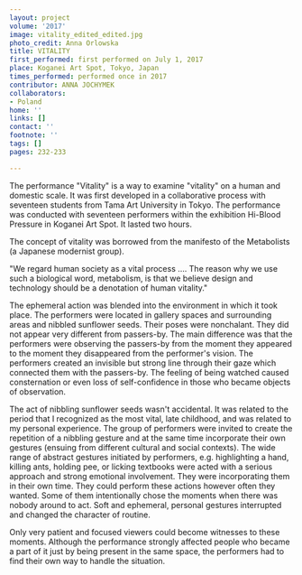 ```yaml
---
layout: project
volume: '2017'
image: vitality_edited_edited.jpg
photo_credit: Anna Orlowska
title: VITALITY
first_performed: first performed on July 1, 2017
place: Koganei Art Spot, Tokyo, Japan
times_performed: performed once in 2017
contributor: ANNA JOCHYMEK
collaborators:
- Poland
home: ''
links: []
contact: ''
footnote: ''
tags: []
pages: 232-233

---
```


The performance "Vitality" is a way to examine "vitality" on a human and domestic scale. It was first developed in a collaborative process with seventeen students from Tama Art University in Tokyo. The performance was conducted with seventeen performers within the exhibition Hi-Blood Pressure in Koganei Art Spot. It lasted two hours.

The concept of vitality was borrowed from the manifesto of the Metabolists (a Japanese modernist group).

"We regard human society as a vital process …. The reason why we use such a biological word, metabolism, is that we believe design and technology should be a denotation of human vitality."

The ephemeral action was blended into the environment in which it took place. The performers were located in gallery spaces and surrounding areas and nibbled sunflower seeds. Their poses were nonchalant. They did not appear very different from passers-by. The main difference was that the performers were observing the passers-by from the moment they appeared to the moment they disappeared from the performer's vision. The performers created an invisible but strong line through their gaze which connected them with the passers-by. The feeling of being watched caused consternation or even loss of self-confidence in those who became objects of observation.

The act of nibbling sunflower seeds wasn't accidental. It was related to the period that I recognized as the most vital, late childhood, and was related to my personal experience. The group of performers were invited to create the repetition of a nibbling gesture and at the same time incorporate their own gestures (ensuing from different cultural and social contexts). The wide range of abstract gestures initiated by performers, e.g. highlighting a hand, killing ants, holding pee, or licking textbooks were acted with a serious approach and strong emotional involvement. They were incorporating them in their own time. They could perform these actions however often they wanted. Some of them intentionally chose the moments when there was nobody around to act. Soft and ephemeral, personal gestures interrupted and changed the character of routine.

Only very patient and focused viewers could become witnesses to these moments. Although the performance strongly affected people who became a part of it just by being present in the same space, the performers had to find their own way to handle the situation.
